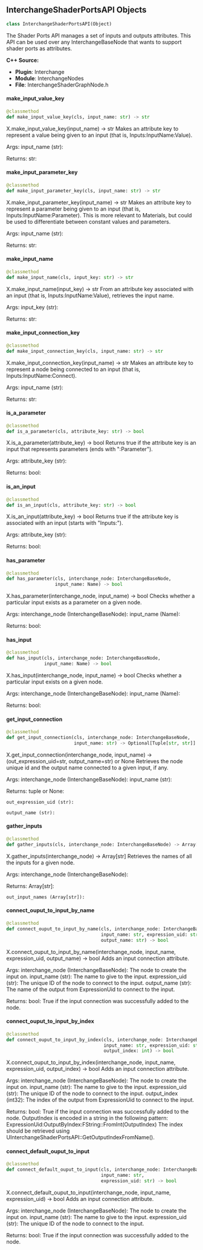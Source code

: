 ## InterchangeShaderPortsAPI Objects

```python
class InterchangeShaderPortsAPI(Object)
```

The Shader Ports API manages a set of inputs and outputs attributes.
This API can be used over any InterchangeBaseNode that wants to support shader ports as attributes.

**C++ Source:**

- **Plugin**: Interchange
- **Module**: InterchangeNodes
- **File**: InterchangeShaderGraphNode.h

<a id="unreal.InterchangeShaderPortsAPI.make_input_value_key"></a>

#### make_input_value_key

```python
@classmethod
def make_input_value_key(cls, input_name: str) -> str
```

X.make_input_value_key(input_name) -> str
Makes an attribute key to represent a value being given to an input (that is, Inputs:InputName:Value).

Args:
    input_name (str): 

Returns:
    str:

<a id="unreal.InterchangeShaderPortsAPI.make_input_parameter_key"></a>

#### make_input_parameter_key

```python
@classmethod
def make_input_parameter_key(cls, input_name: str) -> str
```

X.make_input_parameter_key(input_name) -> str
Makes an attribute key to represent a parameter being given to an input (that is, Inputs:InputName:Parameter).
This is more relevant to Materials, but could be used to differentiate between constant values and parameters.

Args:
    input_name (str): 

Returns:
    str:

<a id="unreal.InterchangeShaderPortsAPI.make_input_name"></a>

#### make_input_name

```python
@classmethod
def make_input_name(cls, input_key: str) -> str
```

X.make_input_name(input_key) -> str
From an attribute key associated with an input (that is, Inputs:InputName:Value), retrieves the input name.

Args:
    input_key (str): 

Returns:
    str:

<a id="unreal.InterchangeShaderPortsAPI.make_input_connection_key"></a>

#### make_input_connection_key

```python
@classmethod
def make_input_connection_key(cls, input_name: str) -> str
```

X.make_input_connection_key(input_name) -> str
Makes an attribute key to represent a node being connected to an input (that is, Inputs:InputName:Connect).

Args:
    input_name (str): 

Returns:
    str:

<a id="unreal.InterchangeShaderPortsAPI.is_a_parameter"></a>

#### is_a_parameter

```python
@classmethod
def is_a_parameter(cls, attribute_key: str) -> bool
```

X.is_a_parameter(attribute_key) -> bool
Returns true if the attribute key is an input that represents parameters (ends with ":Parameter").

Args:
    attribute_key (str): 

Returns:
    bool:

<a id="unreal.InterchangeShaderPortsAPI.is_an_input"></a>

#### is_an_input

```python
@classmethod
def is_an_input(cls, attribute_key: str) -> bool
```

X.is_an_input(attribute_key) -> bool
Returns true if the attribute key is associated with an input (starts with "Inputs:").

Args:
    attribute_key (str): 

Returns:
    bool:

<a id="unreal.InterchangeShaderPortsAPI.has_parameter"></a>

#### has_parameter

```python
@classmethod
def has_parameter(cls, interchange_node: InterchangeBaseNode,
                  input_name: Name) -> bool
```

X.has_parameter(interchange_node, input_name) -> bool
Checks whether a particular input exists as a parameter on a given node.

Args:
    interchange_node (InterchangeBaseNode): 
    input_name (Name): 

Returns:
    bool:

<a id="unreal.InterchangeShaderPortsAPI.has_input"></a>

#### has_input

```python
@classmethod
def has_input(cls, interchange_node: InterchangeBaseNode,
              input_name: Name) -> bool
```

X.has_input(interchange_node, input_name) -> bool
Checks whether a particular input exists on a given node.

Args:
    interchange_node (InterchangeBaseNode): 
    input_name (Name): 

Returns:
    bool:

<a id="unreal.InterchangeShaderPortsAPI.get_input_connection"></a>

#### get_input_connection

```python
@classmethod
def get_input_connection(cls, interchange_node: InterchangeBaseNode,
                         input_name: str) -> Optional[Tuple[str, str]]
```

X.get_input_connection(interchange_node, input_name) -> (out_expression_uid=str, output_name=str) or None
Retrieves the node unique id and the output name connected to a given input, if any.

Args:
    interchange_node (InterchangeBaseNode): 
    input_name (str): 

Returns:
    tuple or None: 

    out_expression_uid (str): 

    output_name (str):

<a id="unreal.InterchangeShaderPortsAPI.gather_inputs"></a>

#### gather_inputs

```python
@classmethod
def gather_inputs(cls, interchange_node: InterchangeBaseNode) -> Array[str]
```

X.gather_inputs(interchange_node) -> Array[str]
Retrieves the names of all the inputs for a given node.

Args:
    interchange_node (InterchangeBaseNode): 

Returns:
    Array[str]: 

    out_input_names (Array[str]):

<a id="unreal.InterchangeShaderPortsAPI.connect_ouput_to_input_by_name"></a>

#### connect_ouput_to_input_by_name

```python
@classmethod
def connect_ouput_to_input_by_name(cls, interchange_node: InterchangeBaseNode,
                                   input_name: str, expression_uid: str,
                                   output_name: str) -> bool
```

X.connect_ouput_to_input_by_name(interchange_node, input_name, expression_uid, output_name) -> bool
Adds an input connection attribute.

Args:
    interchange_node (InterchangeBaseNode): The node to create the input on.
    input_name (str): The name to give to the input.
    expression_uid (str): The unique ID of the node to connect to the input.
    output_name (str): The name of the output from ExpressionUid to connect to the input.

Returns:
    bool: True if the input connection was successfully added to the node.

<a id="unreal.InterchangeShaderPortsAPI.connect_ouput_to_input_by_index"></a>

#### connect_ouput_to_input_by_index

```python
@classmethod
def connect_ouput_to_input_by_index(cls, interchange_node: InterchangeBaseNode,
                                    input_name: str, expression_uid: str,
                                    output_index: int) -> bool
```

X.connect_ouput_to_input_by_index(interchange_node, input_name, expression_uid, output_index) -> bool
Adds an input connection attribute.

Args:
    interchange_node (InterchangeBaseNode): The node to create the input on.
    input_name (str): The name to give to the input.
    expression_uid (str): The unique ID of the node to connect to the input.
    output_index (int32): The index of the output from ExpressionUid to connect to the input.

Returns:
    bool: True if the input connection was successfully added to the node. OutputIndex is encoded in a string in the following pattern: ExpressionUid:OutputByIndex:FString::FromInt(OutputIndex) The index should be retrieved using UInterchangeShaderPortsAPI::GetOutputIndexFromName().

<a id="unreal.InterchangeShaderPortsAPI.connect_default_ouput_to_input"></a>

#### connect_default_ouput_to_input

```python
@classmethod
def connect_default_ouput_to_input(cls, interchange_node: InterchangeBaseNode,
                                   input_name: str,
                                   expression_uid: str) -> bool
```

X.connect_default_ouput_to_input(interchange_node, input_name, expression_uid) -> bool
Adds an input connection attribute.

Args:
    interchange_node (InterchangeBaseNode): The node to create the input on.
    input_name (str): The name to give to the input.
    expression_uid (str): The unique ID of the node to connect to the input.

Returns:
    bool: True if the input connection was successfully added to the node.

<a id="unreal.InterchangeFunctionCallShaderNode"></a>